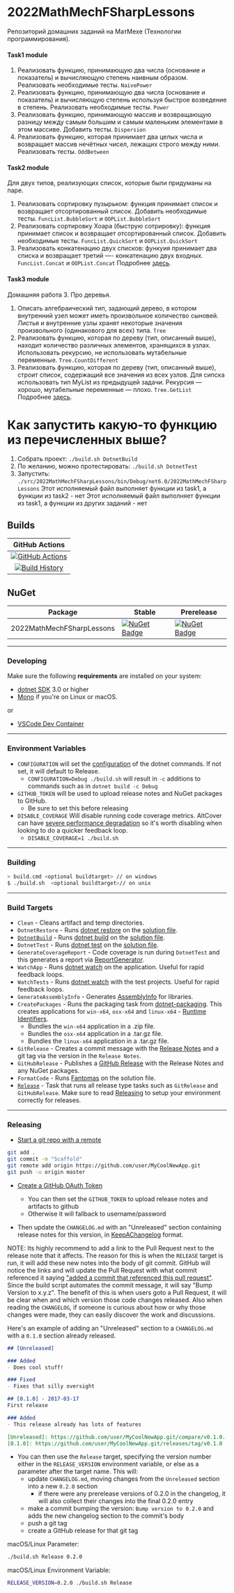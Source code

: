 # 2022MathMechFSharpLessons

Репозиторий домашних заданий на МатМехе (Технологии программирования).

#### Task1 module
1. Реализовать функцию, принимающую два числа (основание и показатель) и вычисляющую степень наивным образом. Реализовать необходимые тесты. `NaivePower`
2. Реализовать функцию, принимающую два числа (основание и показатель) и вычисляющую степень используя быстрое возведение в степень. Реализовать необходимые тесты. `Power`
3. Реализовать функцию, принимающую массив и возвращающую разницу между самым большим и самым маленьким элементами в этом массиве. Добавить тесты. `Dispersion`
4. Реализовать функцию, которая принимает два целых числа и возвращает массив нечётных чисел, лежащих строго между ними. Реализовать тесты. `OddBetween`

#### Task2 module
Для двух типов, реализующих список, которые были придуманы на паре.
1. Реализовать сортировку пузырьком: функция принимает список и возвращает отсортированный список. Добавить необходимые тесты. `FuncList.BubbleSort` и `OOPList.BubbleSort`
2. Реализовать сортировку Хоара (быструю сотрировку): функция принимает список и возвращает отсортированный список. Добавить необходимые тесты. `FuncList.QuickSort` и `OOPList.QuickSort`
3. Реализовать конкатенацию двух списков: функуия принимает два списка и возвращает третий —- конкатенацию двух входных. `FuncList.Concat` и `OOPList.Concat`
Подробнее [здесь](src/2022MathMechFSharpLessons/README.md##Task2).

#### Task3 module
Домашняя работа 3. Про деревья.
1. Описать алгебраический тип, задающий дерево, в котором внутренний узел может иметь произвольное количество сыновей. Листья и внутренние узлы хранят некоторые значения произвольного (одинакового для всех) типа. `Tree`
2. Реализовать функцию, которая по дереву (тип, описанный выше), находит количество различных элементов, хранящихся в узлах. Использовать рекурсию, не использовать мутабельные переменные. `Tree.CountDifferent`
3. Реализовать функцию, которая по дереву (тип, описанный выше), строит список, содержащий все значения из всех узлов. Для сипска использовать тип MyList из предыдущей задачи. Рекурсия — хорошо, мутабельные переменные — плохо. `Tree.GetList`
Подробнее [здесь](src/2022MathMechFSharpLessons/README.md##Task3).

# Как запустить какую-то функцию из перечисленных выше?

1. Собрать проект: `./build.sh DotnetBuild`
2. По желанию, можно протестировать: `./build.sh DotnetTest`
3. Запустить: `./src/2022MathMechFSharpLessons/bin/Debug/net6.0/2022MathMechFSharpLessons`
Этот исполняемый файл выполняет функции из task1, а функции из task2 - нет
Этот исполняемый файл выполняет функции из task1, а функции из других заданий - нет

## Builds


GitHub Actions |
:---: |
[![GitHub Actions](https://github.com/Pavlova-Alena-student/2022MathMechFSharpLessons/workflows/Build%20master/badge.svg)](https://github.com/Pavlova-Alena-student/2022MathMechFSharpLessons/actions?query=branch%3Amaster) |
[![Build History](https://buildstats.info/github/chart/Pavlova-Alena-student/2022MathMechFSharpLessons)](https://github.com/Pavlova-Alena-student/2022MathMechFSharpLessons/actions?query=branch%3Amaster) |

## NuGet

Package | Stable | Prerelease
--- | --- | ---
2022MathMechFSharpLessons | [![NuGet Badge](https://buildstats.info/nuget/2022MathMechFSharpLessons)](https://www.nuget.org/packages/2022MathMechFSharpLessons/) | [![NuGet Badge](https://buildstats.info/nuget/2022MathMechFSharpLessons?includePreReleases=true)](https://www.nuget.org/packages/2022MathMechFSharpLessons/)


---

### Developing

Make sure the following **requirements** are installed on your system:

- [dotnet SDK](https://www.microsoft.com/net/download/core) 3.0 or higher
- [Mono](http://www.mono-project.com/) if you're on Linux or macOS.

or

- [VSCode Dev Container](https://code.visualstudio.com/docs/remote/containers)


---

### Environment Variables

- `CONFIGURATION` will set the [configuration](https://docs.microsoft.com/en-us/dotnet/core/tools/dotnet-build?tabs=netcore2x#options) of the dotnet commands.  If not set, it will default to Release.
  - `CONFIGURATION=Debug ./build.sh` will result in `-c` additions to commands such as in `dotnet build -c Debug`
- `GITHUB_TOKEN` will be used to upload release notes and NuGet packages to GitHub.
  - Be sure to set this before releasing
- `DISABLE_COVERAGE` Will disable running code coverage metrics.  AltCover can have [severe performance degradation](https://github.com/SteveGilham/altcover/issues/57) so it's worth disabling when looking to do a quicker feedback loop.
  - `DISABLE_COVERAGE=1 ./build.sh`


---

### Building


```sh
> build.cmd <optional buildtarget> // on windows
$ ./build.sh  <optional buildtarget>// on unix
```

---

### Build Targets


- `Clean` - Cleans artifact and temp directories.
- `DotnetRestore` - Runs [dotnet restore](https://docs.microsoft.com/en-us/dotnet/core/tools/dotnet-restore?tabs=netcore2x) on the [solution file](https://docs.microsoft.com/en-us/visualstudio/extensibility/internals/solution-dot-sln-file?view=vs-2019).
- [`DotnetBuild`](#Building) - Runs [dotnet build](https://docs.microsoft.com/en-us/dotnet/core/tools/dotnet-build?tabs=netcore2x) on the [solution file](https://docs.microsoft.com/en-us/visualstudio/extensibility/internals/solution-dot-sln-file?view=vs-2019).
- `DotnetTest` - Runs [dotnet test](https://docs.microsoft.com/en-us/dotnet/core/tools/dotnet-test?tabs=netcore21) on the [solution file](https://docs.microsoft.com/en-us/visualstudio/extensibility/internals/solution-dot-sln-file?view=vs-2019.).
- `GenerateCoverageReport` - Code coverage is run during `DotnetTest` and this generates a report via [ReportGenerator](https://github.com/danielpalme/ReportGenerator).
- `WatchApp` - Runs [dotnet watch](https://docs.microsoft.com/en-us/aspnet/core/tutorials/dotnet-watch?view=aspnetcore-3.0) on the application. Useful for rapid feedback loops.
- `WatchTests` - Runs [dotnet watch](https://docs.microsoft.com/en-us/aspnet/core/tutorials/dotnet-watch?view=aspnetcore-3.0) with the test projects. Useful for rapid feedback loops.
- `GenerateAssemblyInfo` - Generates [AssemblyInfo](https://docs.microsoft.com/en-us/dotnet/api/microsoft.visualbasic.applicationservices.assemblyinfo?view=netframework-4.8) for libraries.
- `CreatePackages` - Runs the packaging task from [dotnet-packaging](https://github.com/qmfrederik/dotnet-packaging). This creates applications for `win-x64`, `osx-x64` and `linux-x64` - [Runtime Identifiers](https://docs.microsoft.com/en-us/dotnet/core/rid-catalog).  
    - Bundles the `win-x64` application in a .zip file.
    - Bundles the `osx-x64` application in a .tar.gz file.
    - Bundles the `linux-x64` application in a .tar.gz file.
- `GitRelease` - Creates a commit message with the [Release Notes](https://fake.build/apidocs/v5/fake-core-releasenotes.html) and a git tag via the version in the `Release Notes`.
- `GitHubRelease` - Publishes a [GitHub Release](https://help.github.com/en/articles/creating-releases) with the Release Notes and any NuGet packages.
- `FormatCode` - Runs [Fantomas](https://github.com/fsprojects/fantomas) on the solution file.
- [`Release`](#Releasing) - Task that runs all release type tasks such as `GitRelease` and `GitHubRelease`. Make sure to read [Releasing](#Releasing) to setup your environment correctly for releases.

---


### Releasing

- [Start a git repo with a remote](https://help.github.com/articles/adding-an-existing-project-to-github-using-the-command-line/)

```sh
git add .
git commit -m "Scaffold"
git remote add origin https://github.com/user/MyCoolNewApp.git
git push -u origin master
```

- [Create a GitHub OAuth Token](https://help.github.com/articles/creating-a-personal-access-token-for-the-command-line/)
  - You can then set the `GITHUB_TOKEN` to upload release notes and artifacts to github
  - Otherwise it will fallback to username/password

- Then update the `CHANGELOG.md` with an "Unreleased" section containing release notes for this version, in [KeepAChangelog](https://keepachangelog.com/en/1.1.0/) format.


NOTE: Its highly recommend to add a link to the Pull Request next to the release note that it affects. The reason for this is when the `RELEASE` target is run, it will add these new notes into the body of git commit. GitHub will notice the links and will update the Pull Request with what commit referenced it saying ["added a commit that referenced this pull request"](https://github.com/TheAngryByrd/MiniScaffold/pull/179#ref-commit-837ad59). Since the build script automates the commit message, it will say "Bump Version to x.y.z". The benefit of this is when users goto a Pull Request, it will be clear when and which version those code changes released. Also when reading the `CHANGELOG`, if someone is curious about how or why those changes were made, they can easily discover the work and discussions.



Here's an example of adding an "Unreleased" section to a `CHANGELOG.md` with a `0.1.0` section already released.

```markdown
## [Unreleased]

### Added
- Does cool stuff!

### Fixed
- Fixes that silly oversight

## [0.1.0] - 2017-03-17
First release

### Added
- This release already has lots of features

[Unreleased]: https://github.com/user/MyCoolNewApp.git/compare/v0.1.0...HEAD
[0.1.0]: https://github.com/user/MyCoolNewApp.git/releases/tag/v0.1.0
```

- You can then use the `Release` target, specifying the version number either in the `RELEASE_VERSION` environment
  variable, or else as a parameter after the target name.  This will:
  - update `CHANGELOG.md`, moving changes from the `Unreleased` section into a new `0.2.0` section
    - if there were any prerelease versions of 0.2.0 in the changelog, it will also collect their changes into the final 0.2.0 entry
  - make a commit bumping the version:  `Bump version to 0.2.0` and adds the new changelog section to the commit's body
  - push a git tag
  - create a GitHub release for that git tag


macOS/Linux Parameter:

```sh
./build.sh Release 0.2.0
```

macOS/Linux Environment Variable:

```sh
RELEASE_VERSION=0.2.0 ./build.sh Release
```
